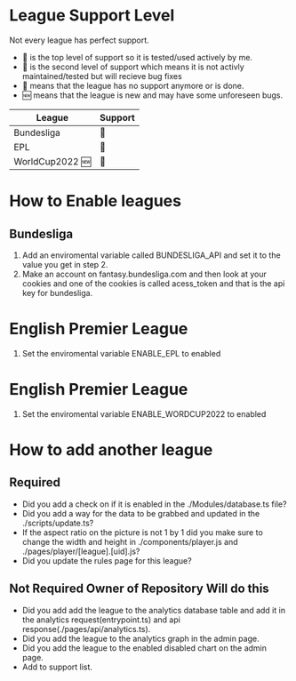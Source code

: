 # League Support Level

Not every league has perfect support.

- :1st_place_medal: is the top level of support so it is tested/used actively by me.
- :2nd_place_medal: is the second level of support which means it is not activly maintained/tested but will recieve bug fixes
- :3rd_place_medal: means that the league has no support anymore or is done.
- :new: means that the league is new and may have some unforeseen bugs.

| League             | Support           |
| ------------------ | ----------------- |
| Bundesliga         | :1st_place_medal: |
| EPL                | :2nd_place_medal: |
| WorldCup2022 :new: | :1st_place_medal: |

# How to Enable leagues

## Bundesliga

1. Add an enviromental variable called BUNDESLIGA_API and set it to the value you get in step 2.
2. Make an account on fantasy.bundesliga.com and then look at your cookies and one of the cookies is called acess_token and that is the api key for bundesliga.

# English Premier League

1. Set the enviromental variable ENABLE_EPL to enabled

# English Premier League

1. Set the enviromental variable ENABLE_WORDCUP2022 to enabled

# How to add another league

## Required

- Did you add a check on if it is enabled in the ./Modules/database.ts file?
- Did you add a way for the data to be grabbed and updated in the ./scripts/update.ts?
- If the aspect ratio on the picture is not 1 by 1 did you make sure to change the width and height in ./components/player.js and ./pages/player/[league].[uid].js?
- Did you update the rules page for this league?

## Not Required Owner of Repository Will do this

- Did you add add the league to the analytics database table and add it in the analytics request(entrypoint.ts) and api response(./pages/api/analytics.ts).
- Did you add the league to the analytics graph in the admin page.
- Did you add the league to the enabled disabled chart on the admin page.
- Add to support list.
